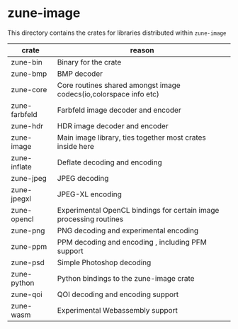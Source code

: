 # zune-image

This directory contains the crates for libraries distributed within `zune-image`

| crate         | reason                                                             |
|---------------|--------------------------------------------------------------------|
| zune-bin      | Binary for the crate                                               |
| zune-bmp      | BMP decoder                                                        |
| zune-core     | Core routines shared amongst image codecs(io,colorspace info etc)  |
| zune-farbfeld | Farbfeld image decoder and encoder                                 |
| zune-hdr      | HDR image decoder and encoder                                      |
| zune-image    | Main image library, ties together most crates inside here          |
| zune-inflate  | Deflate decoding and encoding                                      |
| zune-jpeg     | JPEG decoding                                                      |
| zune-jpegxl   | JPEG-XL encoding                                                   |
| zune-opencl   | Experimental OpenCL bindings for certain image processing routines |
| zune-png      | PNG decoding and experimental encoding                             |
| zune-ppm      | PPM decoding and encoding , including PFM support                  |
| zune-psd      | Simple Photoshop decoding                                          |
| zune-python   | Python bindings to the zune-image crate                            |
| zune-qoi      | QOI decoding and encoding support                                  |
| zune-wasm     | Experimental Webassembly support                                   |
